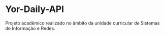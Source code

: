 # Yor-Daily-API
Projeto acadêmico realizado no âmbito da unidade curricular de Sistemas de Informação e Redes.
